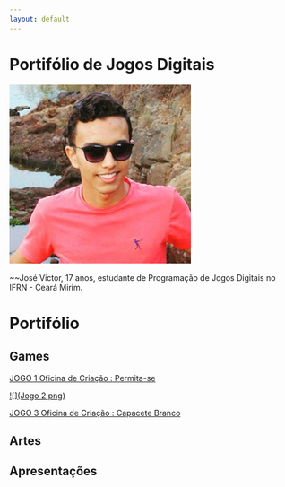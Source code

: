 ```yaml
---
layout: default
---
```

# Portifólio de Jogos Digitais
![Dono](Eu.png)

~~José Victor, 17 anos, estudante de Programação de Jogos Digitais no IFRN - Ceará Mirim. 


# Portifólio

## Games

[JOGO 1 Oficina de Criação : Permita-se](https://zevictor.github.io/Permita-se/)

[![](Jogo 2.png)](https://zevictor.github.io/Love&Code/)

[JOGO 3 Oficina de Criação : Capacete Branco](https://zevictor.github.io/CapWhite/)

## Artes

## Apresentações

